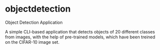 # objectdetection
Object Detection Application

A simple CLI-based application that detects objects of 20 different classes from images, with the help of pre-trained models, which have been treined on the CIFAR-10 image set.
